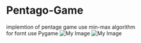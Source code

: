 # Pentago-Game
implemtion of pentage game use min-max algorithm <br/>
for fornt use Pygame
![My Image](screenshot.png)
![My Image](screenshot1.png)
